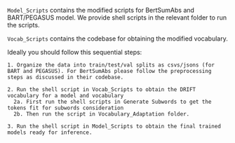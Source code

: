 ```Model_Scripts``` contains the modified scripts for BertSumAbs and BART/PEGASUS model. We provide shell scripts in the relevant folder to run the scripts.

```Vocab_Scripts``` contains the codebase for obtaining the modified vocabulary.

Ideally you should follow this sequential steps:
```
1. Organize the data into train/test/val splits as csvs/jsons (for BART and PEGASUS). For BertSumAbs please follow the preprocessing steps as discussed in their codebase.

2. Run the shell script in Vocab_Scripts to obtain the DRIFT vocabulary for a model and vocabulary
  2a. First run the shell scripts in Generate Subwords to get the tokens fit for subwords consideration
  2b. Then run the script in Vocabulary_Adaptation folder.

3. Run the shell script in Model_Scripts to obtain the final trained models ready for inference.
```